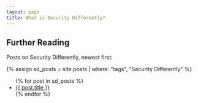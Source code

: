 ```yaml
---
layout: page
title: What is Security Differently?
---
```


## Further Reading

Posts on Security Differently, newest first:

{% assign sd_posts = site.posts | where: "tags", "Security Differently" %}
<ul>
  {% for post in sd_posts %}
    <li>
      <a href="{{ post.url }}">{{ post.title }}</a>
    </li>
  {% endfor %}
</ul>
